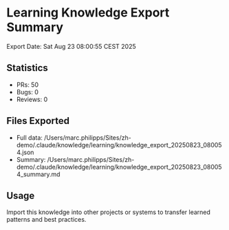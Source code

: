 # Learning Knowledge Export Summary

Export Date: Sat Aug 23 08:00:55 CEST 2025

## Statistics
- PRs:       50
- Bugs:        0  
- Reviews:        0

## Files Exported
- Full data: /Users/marc.philipps/Sites/zh-demo/.claude/knowledge/learning/knowledge_export_20250823_080054.json
- Summary: /Users/marc.philipps/Sites/zh-demo/.claude/knowledge/learning/knowledge_export_20250823_080054_summary.md

## Usage
Import this knowledge into other projects or systems to transfer learned patterns and best practices.
